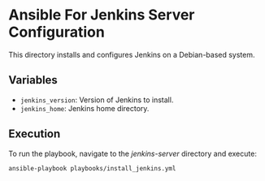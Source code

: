 # Ansible For Jenkins Server Configuration

This directory installs and configures Jenkins on a Debian-based system.

## Variables

- `jenkins_version`: Version of Jenkins to install.
- `jenkins_home`: Jenkins home directory.

## Execution
To run the playbook, navigate to the *jenkins-server* directory and execute:
```
ansible-playbook playbooks/install_jenkins.yml
```